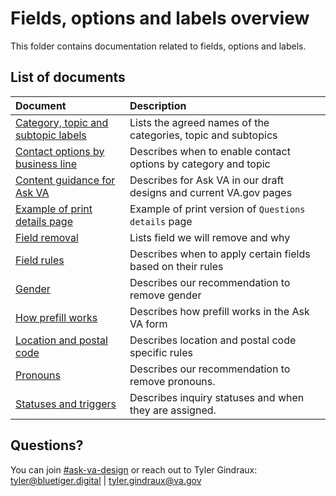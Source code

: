 # Fields, options and labels overview

This folder contains documentation related to fields, options and labels.

## List of documents

|Document|Description|
|:--|:--|
|[Category, topic and subtopic labels](https://github.com/department-of-veterans-affairs/va.gov-team/blob/master/products/ask-va/design/Fields%2C%20options%20and%20labels/Category%2C%20topic%20and%20subtopic%20labels.md)|Lists the agreed names of the categories, topic and subtopics|
|[Contact options by business line](https://github.com/department-of-veterans-affairs/va.gov-team/blob/master/products/ask-va/design/Fields,%20options%20and%20labels/Contact%20options%20by%20business%20line.md)|Describes when to enable contact options by category and topic|
|[Content guidance for Ask VA](https://github.com/department-of-veterans-affairs/va.gov-team/blob/master/products/ask-va/design/Fields%2C%20options%20and%20labels/Content%20guidance%20for%20Ask%20VA.md)|Describes for Ask VA in our draft designs and current VA.gov pages|
|[Example of print details page](https://github.com/department-of-veterans-affairs/va.gov-team/blob/master/products/ask-va/design/Fields%2C%20options%20and%20labels/Example%20of%20print%20details%20page.md)|Example of print version of `Questions details` page|
|[Field removal](https://github.com/department-of-veterans-affairs/va.gov-team/blob/master/products/ask-va/design/Fields%2C%20options%20and%20labels/Field%20removal.md)|Lists field we will remove and why|
|[Field rules](https://github.com/department-of-veterans-affairs/va.gov-team/blob/master/products/ask-va/design/Fields%2C%20options%20and%20labels/Field%20rules.md)|Describes when to apply certain fields based on their rules|
|[Gender](https://github.com/department-of-veterans-affairs/va.gov-team/blob/master/products/ask-va/design/Fields,%20options%20and%20labels/Gender.md)|Describes our recommendation to remove gender|
|[How prefill works](https://github.com/department-of-veterans-affairs/va.gov-team/blob/master/products/ask-va/design/Fields%2C%20options%20and%20labels/How%20prefill%20works.md)|Describes how prefill works in the Ask VA form|
|[Location and postal code](https://github.com/department-of-veterans-affairs/va.gov-team/blob/master/products/ask-va/design/Fields%2C%20options%20and%20labels/Location%20and%20postal%20code.md)|Describes location and postal code specific rules|
|[Pronouns](https://github.com/department-of-veterans-affairs/va.gov-team/blob/master/products/ask-va/design/Fields%2C%20options%20and%20labels/Pronouns.md)|Describes our recommendation to remove pronouns.|
|[Statuses and triggers](https://github.com/department-of-veterans-affairs/va.gov-team/blob/master/products/ask-va/design/Fields,%20options%20and%20labels/Statuses%20and%20triggers.md)|Describes inquiry statuses and when they are assigned.|

## Questions?

You can join [#ask-va-design](https://dsva.slack.com/archives/C06QUGXJD8R) or reach out to Tyler Gindraux: tyler@bluetiger.digital | tyler.gindraux@va.gov
